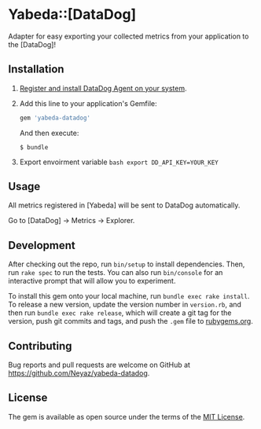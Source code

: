# Yabeda::[DataDog]

Adapter for easy exporting your collected metrics from your application to the [DataDog]!

## Installation

 1. [Register and install DataDog Agent on your system](https://www.datadoghq.com).

 2. Add this line to your application's Gemfile:

    ```ruby
    gem 'yabeda-datadog'
    ```

    And then execute:

        $ bundle
  3. Export envoirment variable
    ```bash
    export DD_API_KEY=YOUR_KEY
    ```      

## Usage

All metrics registered in [Yabeda] will be sent to DataDog automatically.

Go to [DataDog] → Metrics → Explorer.

## Development

After checking out the repo, run `bin/setup` to install dependencies. Then, run `rake spec` to run the tests. You can also run `bin/console` for an interactive prompt that will allow you to experiment.

To install this gem onto your local machine, run `bundle exec rake install`. To release a new version, update the version number in `version.rb`, and then run `bundle exec rake release`, which will create a git tag for the version, push git commits and tags, and push the `.gem` file to [rubygems.org](https://rubygems.org).

## Contributing

Bug reports and pull requests are welcome on GitHub at https://github.com/Neyaz/yabeda-datadog.

## License

The gem is available as open source under the terms of the [MIT License](https://opensource.org/licenses/MIT).